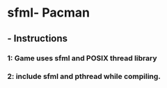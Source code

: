 # sfml- Pacman

## - Instructions

### 1: Game uses sfml and POSIX thread library
### 2: include sfml and pthread while compiling.
